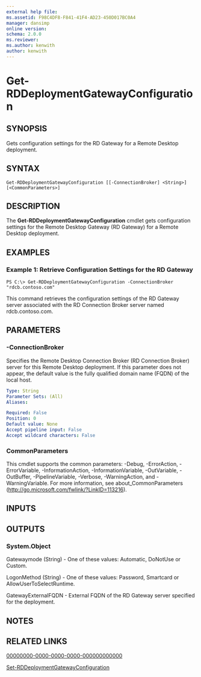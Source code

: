 ```yaml
---
external help file: 
ms.assetid: F98C4DF8-F841-41F4-AD23-450D017BC0A4
manager: dansimp
online version: 
schema: 2.0.0
ms.reviewer:
ms.author: kenwith
author: kenwith
---
```


# Get-RDDeploymentGatewayConfiguration

## SYNOPSIS
Gets configuration settings for the RD Gateway for a Remote Desktop deployment.

## SYNTAX

```
Get-RDDeploymentGatewayConfiguration [[-ConnectionBroker] <String>] [<CommonParameters>]
```

## DESCRIPTION
The **Get-RDDeploymentGatewayConfiguration** cmdlet gets configuration settings for the Remote Desktop Gateway (RD Gateway) for a Remote Desktop deployment.

## EXAMPLES

### Example 1: Retrieve Configuration Settings for the RD Gateway
```
PS C:\> Get-RDDeploymentGatewayConfiguration -ConnectionBroker "rdcb.contoso.com"
```

This command retrieves the configuration settings of the RD Gateway server associated with the RD Connection Broker server named rdcb.contoso.com.

## PARAMETERS

### -ConnectionBroker
Specifies the Remote Desktop Connection Broker (RD Connection Broker) server for this Remote Desktop deployment.
If this parameter does not appear, the default value is the fully qualified domain name (FQDN) of the local host.

```yaml
Type: String
Parameter Sets: (All)
Aliases: 

Required: False
Position: 0
Default value: None
Accept pipeline input: False
Accept wildcard characters: False
```

### CommonParameters
This cmdlet supports the common parameters: -Debug, -ErrorAction, -ErrorVariable, -InformationAction, -InformationVariable, -OutVariable, -OutBuffer, -PipelineVariable, -Verbose, -WarningAction, and -WarningVariable. For more information, see about_CommonParameters (http://go.microsoft.com/fwlink/?LinkID=113216).

## INPUTS

## OUTPUTS

### System.Object
Gatewaymode (String) - One of these values: Automatic, DoNotUse or Custom.

LogonMethod (String) - One of these values: Password, Smartcard or AllowUserToSelectRuntime.

GatewayExternalFQDN - External FQDN of the RD Gateway server specified for the deployment.

## NOTES

## RELATED LINKS

[00000000-0000-0000-0000-000000000000](00000000-0000-0000-0000-000000000000)

[Set-RDDeploymentGatewayConfiguration](./Set-RDDeploymentGatewayConfiguration.md)
